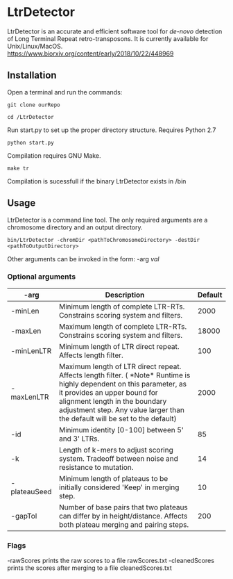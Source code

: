 # LtrDetector
 LtrDetector is an accurate and efficient software tool for *de-novo* detection of Long Terminal Repeat retro-transposons. It is currently available for Unix/Linux/MacOS. https://www.biorxiv.org/content/early/2018/10/22/448969 

## Installation

Open a terminal and run the commands:

`git clone ourRepo ` 

`cd /LtrDetector `

Run start.py to set up the proper directory structure. Requires Python 2.7

` python start.py `

Compilation requires GNU Make.

` make tr `

Compilation is sucessfull if the binary LtrDetector exists in /bin

## Usage

LtrDetector is a command line tool. The only required arguments are a chromosome directory and an output directory. 

```
bin/LtrDetector -chromDir <pathToChromosomeDirectory> -destDir <pathToOutputDirectory> 

```

Other arguments can be invoked in the form: -arg  *val* 

### Optional arguments
| -arg     | Description | Default |
| ---------------- | ----------- | ------- |
| -minLen  | Minimum length of complete LTR-RTs. Constrains scoring system and filters. | 2000 |
| -maxLen  |  Maximum length of complete LTR-RTs. Constrains scoring system and filters. | 18000 |
|-minLenLTR | Minimum length of LTR direct repeat. Affects length filter. | 100 |
|  -maxLenLTR   | Maximum length of LTR direct repeat. Affects length filter. ( \*Note\* Runtime is highly dependent on this parameter, as it provides an upper bound for alignment length in the boundary adjustment step. Any value larger than the default will be set to the default)  | 2000 |                
| -id | Minimum identity [0-100] between 5' and 3' LTRs. | 85 |
| -k  | Length of k-mers to adjust scoring system. Tradeoff between noise and resistance to mutation.| 14 |
| -plateauSeed | Minimum length of plateaus to be initially considered 'Keep' in merging step. | 10 |
| -gapTol  | Number of base pairs that two plateaus can differ by in height/distance. Affects both plateau merging and pairing steps. | 200 |

### Flags
-rawScores prints the raw scores to a file rawScores.txt 
-cleanedScores prints the scores after merging to a file cleanedScores.txt 


